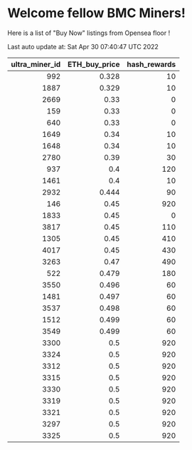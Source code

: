 # Welcome fellow BMC Miners!
Here is a list of "Buy Now" listings from Opensea floor !


Last auto update at: Sat Apr 30 07:40:47 UTC 2022


|   ultra_miner_id |   ETH_buy_price |   hash_rewards |
|-----------------:|----------------:|---------------:|
|              992 |           0.328 |             10 |
|             1887 |           0.329 |             10 |
|             2669 |           0.33  |              0 |
|              159 |           0.33  |              0 |
|              640 |           0.33  |              0 |
|             1649 |           0.34  |             10 |
|             1648 |           0.34  |             10 |
|             2780 |           0.39  |             30 |
|              937 |           0.4   |            120 |
|             1461 |           0.4   |             10 |
|             2932 |           0.444 |             90 |
|              146 |           0.45  |            920 |
|             1833 |           0.45  |              0 |
|             3817 |           0.45  |            110 |
|             1305 |           0.45  |            410 |
|             4017 |           0.45  |            430 |
|             3263 |           0.47  |            490 |
|              522 |           0.479 |            180 |
|             3550 |           0.496 |             60 |
|             1481 |           0.497 |             60 |
|             3537 |           0.498 |             60 |
|             1512 |           0.499 |             60 |
|             3549 |           0.499 |             60 |
|             3300 |           0.5   |            920 |
|             3324 |           0.5   |            920 |
|             3312 |           0.5   |            920 |
|             3315 |           0.5   |            920 |
|             3330 |           0.5   |            920 |
|             3319 |           0.5   |            920 |
|             3321 |           0.5   |            920 |
|             3297 |           0.5   |            920 |
|             3325 |           0.5   |            920 |